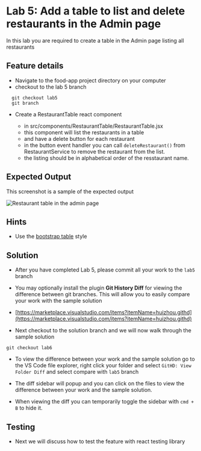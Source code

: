 # Lab 5: Add a table to list and delete restaurants in the Admin page

In this lab you are required to create a table in the Admin page listing all restaurants

## Feature details

- Navigate to the food-app project directory on your computer
- checkout to the lab 5 branch

```
  git checkout lab5
  git branch
```

- Create a RestaurantTable react component

  - in src/components/RestaurantTable/RestaurantTable.jsx
  - this component will list the restaurants in a table
  - and have a delete button for each restaurant
  - in the button event handler you can call `deleteRestaurant()` from RestaurantService to remove the restaurant from the list.
  - the listing should be in alphabetical order of the resstaurant name.

## Expected Output

This screenshot is a sample of the expected output

![Restaurant table in the admin page](../../../.gitbook/assets/front-end-web-development/react/food-app-labs/lab5-output-1.png)

## Hints

- Use the [bootstrap table](https://getbootstrap.com/docs/4.1/content/tables/#examples) style

## Solution

- After you have completed Lab 5, please commit all your work to the `lab5` branch

- You may optionally install the plugin **Git History Diff** for viewing the difference between git branches. This will allow you to easily compare your work with the sample solution

- [https://marketplace.visualstudio.com/items?itemName=huizhou.githd](https://marketplace.visualstudio.com/items?itemName=huizhou.githd)

- Next checkout to the solution branch and we will now walk through the sample solution

```text
git checkout lab6
```

- To view the difference between your work and the sample solution go to the VS Code file explorer, right click your folder and select `GitHD: View Folder Diff` and select compare with `lab5` branch

- The diff sidebar will popup and you can click on the files to view the difference between your work and the sample solution.

- When viewing the diff you can temporarily toggle the sidebar with `cmd + B` to hide it.

## Testing

- Next we will discuss how to test the feature with react testing library
